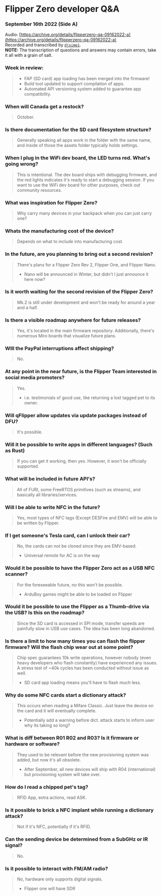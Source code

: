 # Flipper Zero developer Q&A
### September 16th 2022 (Side A)

Audio: [https://archive.org/details/flipperzero-qa-09162022-a](https://archive.org/details/flipperzero-qa-09162022-a)  
Recorded and transcribed by [`djsime1`](https://dj.je).  
**NOTE:** The transcription of questions and answers may contain errors, take it all with a grain of salt.

### Week in review:
> - FAP (SD card) app loading has been merged into the firmware!
> - Build tool updated to support compilation of apps.
> - Automated API versioning system added to guarantee app compatibility.

### When will Canada get a restock?
> October.

### Is there documentation for the SD card filesystem structure?
> Generally speaking all apps work in the folder with the same name, and inside of those the assets folder typically holds settings.

### When I plug in the WiFi dev board, the LED turns red. What's going wrong?
> This is intentional. The dev board ships with debugging firmware, and the red lights indicates it's ready to start a debugging session. If you want to use the WiFi dev board for other purposes, check out community resources.

### What was inspiration for Flipper Zero?
> Why carry many devices in your backpack when you can just carry one?

### Whats the manufacturing cost of the device?
> Depends on what to include into manufacturing cost.

### In the future, are you planning to bring out a second revision?
> There's plans for a Flipper Zero Rev 2, Flipper One, and Flipper Nano.
> - Nano will be announced in Winter, but didn't I just announce it here now?

### Is it worth waiting for the second revision of the Flipper Zero?
> Mk.2 is still under development and won't be ready for around a year and a half.

### Is there a visible roadmap anywhere for future releases?
> Yes, it's located in the main firmware repository. Additionally, there's numerous Miro boards that visualize future plans.

### WIll the PayPal interruptions affect shipping?
> No.

### At any point in the near future, is the Flipper Team interested in social media promoters?
> Yes.
> - i.e. testimonials of good use, like returning a lost tagged pet to its owner.

### Will qFlipper allow updates via update packages instead of DFU?
> It's possible.

### Will it be possible to write apps in different languages? (Such as Rust)
> If you can get it working, then yes. However, it won't be officially supported.

### What will be included in future API's?
> All of FURI, some FreeRTOS primitives (such as streams), and basically all libraries/services.

### Will I be able to write NFC in the future?
> Yes, most types of NFC tags (Except DESFire and EMV) will be able to be written by Flipper.

### If I get someone's Tesla card, can I unlock their car?
> No, the cards can not be cloned since they are EMV-based.
> - Universal remote for AC is on the way

### Would it be possible to have the Flipper Zero act as a USB NFC scanner?
> For the foreseeable future, no this won't be possible.
> - ArduBoy games might be able to be loaded on Flipper

### Would it be possible to use the Flipper as a Thumb-drive via the USB? Is this on the roadmap?
> Since the SD card is accessed in SPI mode, transfer speeds are painfully slow in USB use cases. The idea has been long abandoned.

### Is there a limit to how many times you can flash the flipper firmware? Will the flash chip wear out at some point?
> Chip spec guarantees 10k write operations, however nobody (even heavy developers who flash constantly) have experienced any issues. A stress test of ~40k cycles has been conducted without issue as well.
> - SD card app loading means you'll have to flash much less.

### Why do some NFC cards start a dictionary attack?
> This occurs when reading a Mifare Classic. Just leave the device on the card and it will eventually complete.
> - Potentially add a warning before dict. attack starts to inform user why its taking so long?

### What is diff between R01 R02 and R03? Is it firmware or hardware or software?
> They used to be relevant before the new provisioning system was added, but now it's all obsolete.
> - After September, all new devices will ship with R04 (international) but provisioning system will take over.

### How do I read a chipped pet's tag?
> RFID App, extra actions, read ASK.

### Is it possible to brick a NFC implant while running a dictionary attack?
> Not if it's NFC, potentially if it's RFID.

### Can the sending device be determined from a SubGHz or IR signal?
> No.

### Is it possible to interact with FM/AM radio?
> No, hardware only supports digital signals.
> - Flipper one will have SDR
